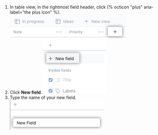 1. In table view, in the rightmost field header, click {% octicon "plus" aria-label="the plus icon" %}.
   ![Screenshot showing new field button](/assets/images/help/projects-v2/new-field-button.png)
1. Click **New field**.
   ![Screenshot showing new field menu item](/assets/images/help/projects-v2/new-field-menu-item.png)
1. Type the name of your new field.
   ![Screenshot showing the field name](/assets/images/help/projects-v2/new-field-name.png)
